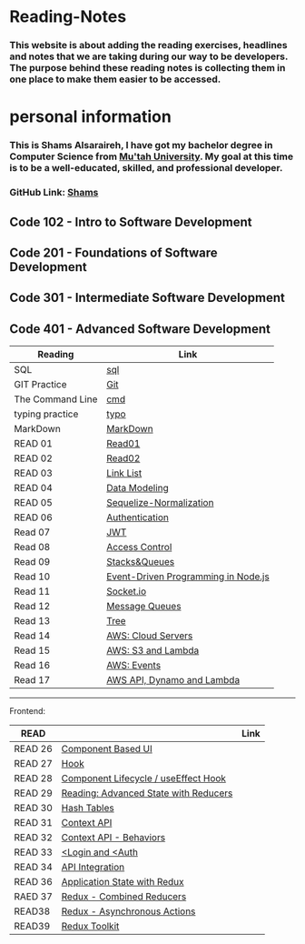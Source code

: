 # Reading-Notes
### This website is about adding the reading exercises, headlines and notes that we are taking during our way to be developers. The purpose behind these reading notes is collecting them in one place to make them easier to be accessed.

# personal information 
### This is Shams Alsaraireh, I have got my bachelor degree in Computer Science  from [Mu'tah University](https://www.mutah.edu.jo/Home.aspx). My goal at this time is to be a well-educated, skilled, and professional developer.

### GitHub Link: [Shams](https://github.com/shamssar)



## Code 102 - Intro to Software Development
## Code 201 - Foundations of Software Development
## Code 301 - Intermediate Software Development
## Code 401 - Advanced Software Development


|Reading               | Link |
| -----------           | ----------- |
|SQL                   | [sql](Sql.md)|
|GIT Practice           | [Git](Git.md)|    
|The Command Line       | [cmd](cmd.md)|
|typing practice        | [typo](Typo.md)|
| MarkDown              | [MarkDown](markdown.md)
|READ 01                | [Read01](READ01.md)|
|READ 02                | [Read02](READ02.md)
|READ 03                | [Link List](READ03.md)
|READ 04                | [Data Modeling](READ04.md)
|READ 05                |[Sequelize-Normalization](READ05.md)                         
|READ 06                |[Authentication](READ06.md)
|Read 07                |[JWT](README07.md)
|Read 08                |[Access Control](README08.md)
|Read 09                |[Stacks&Queues](README09.md)
|Read 10                |[Event-Driven Programming in Node.js](README10.md)
|Read 11                |[Socket.io](README11.MD)
|Read 12                |[Message Queues](README12.md)
|Read 13                |[Tree](README13.md)
|Read 14                |[ AWS: Cloud Servers](README14.md)
|Read 15                |[AWS: S3 and Lambda](README15.md)
|Read 16                |[ AWS: Events](README16.md)
|Read 17                |[AWS API, Dynamo and Lambda](README17.md)
---------------------------------------------------------------------------
Frontend:

| READ  |   | Link    
|---|---|---|
|  READ 26 | [Component Based UI](README26.md)  |   
READ 27     |  [Hook](README27.md )
|READ 28     |[Component Lifecycle / useEffect Hook](README28.md)
|READ 29     |[Reading: Advanced State with Reducers](README29.md)
|READ 30     |[Hash Tables](README30.md)
|READ 31    | [Context API](README31.md)
|READ 32    | [Context API - Behaviors](README32.md)
|READ 33    | [<Login  and <Auth ](README33.md)
|READ 34    | [API Integration](README34.md)
|READ 36    | [Application State with Redux](README36.md)
|RAED 37    | [Redux - Combined Reducers](README37.md)
|READ38     | [Redux - Asynchronous Actions](README38.md)
|READ39     |[Redux Toolkit](README39.md)